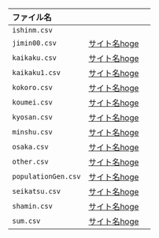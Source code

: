 #

|   ファイル名      |            |          |
| :---------------- |:--------------:| :---------------:|
|    `ishinm.csv`      |        |    |
|    `jimin00.csv`      | [サイト名hoge](アドレスhoge)      |    |
|    `kaikaku.csv`      | [サイト名hoge](アドレスhoge)      |    |
|    `kaikaku1.csv`      | [サイト名hoge](アドレスhoge)      |    |
|    `kokoro.csv`      | [サイト名hoge](アドレスhoge)      |    |
|    `koumei.csv`      | [サイト名hoge](アドレスhoge)      |    |
|    `kyosan.csv`      | [サイト名hoge](アドレスhoge)      |    |
|    `minshu.csv`      | [サイト名hoge](アドレスhoge)      |    |
|    `osaka.csv`      | [サイト名hoge](アドレスhoge)      |    |
|    `other.csv`      | [サイト名hoge](アドレスhoge)      |    |
|    `populationGen.csv`      | [サイト名hoge](アドレスhoge)      |    |
|    `seikatsu.csv`      | [サイト名hoge](アドレスhoge)      |    |
|    `shamin.csv`      | [サイト名hoge](アドレスhoge)      |    |
|    `sum.csv`      | [サイト名hoge](アドレスhoge)      |    |
